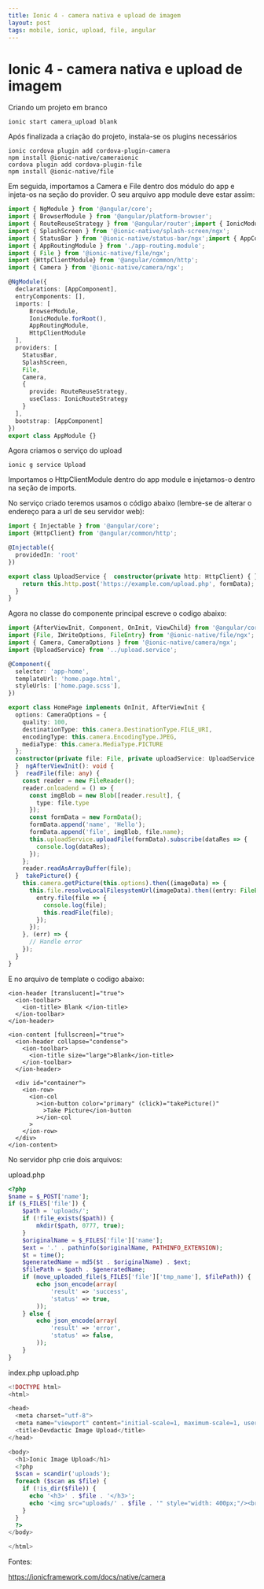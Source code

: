 ```yaml
---
title: Ionic 4 - camera nativa e upload de imagem
layout: post
tags: mobile, ionic, upload, file, angular
---
```

# Ionic 4 - camera nativa e upload de imagem
Criando um projeto em branco

```
ionic start camera_upload blank
```

Após finalizada a criação do projeto, instala-se os plugins necessários

```
ionic cordova plugin add cordova-plugin-camera
npm install @ionic-native/cameraionic
cordova plugin add cordova-plugin-file
npm install @ionic-native/file
```
Em seguida, importamos a Camera e File dentro dos módulo do app e injeta-os na seção do provider. O seu arquivo app module deve estar assim:

```ts
import { NgModule } from '@angular/core';
import { BrowserModule } from '@angular/platform-browser';
import { RouteReuseStrategy } from '@angular/router';import { IonicModule, IonicRouteStrategy } from '@ionic/angular';
import { SplashScreen } from '@ionic-native/splash-screen/ngx';
import { StatusBar } from '@ionic-native/status-bar/ngx';import { AppComponent } from './app.component';
import { AppRoutingModule } from './app-routing.module';
import { File } from '@ionic-native/file/ngx';
import {HttpClientModule} from '@angular/common/http';
import { Camera } from '@ionic-native/camera/ngx';

@NgModule({
  declarations: [AppComponent],
  entryComponents: [],
  imports: [
      BrowserModule,
      IonicModule.forRoot(),
      AppRoutingModule,
      HttpClientModule
  ],
  providers: [
    StatusBar,
    SplashScreen,
    File,
    Camera,
    {
      provide: RouteReuseStrategy,
      useClass: IonicRouteStrategy
    }
  ],
  bootstrap: [AppComponent]
})
export class AppModule {}
```

Agora criamos o serviço do upload
```
ionic g service Upload
```

Importamos o HttpClientModule dentro do app module e injetamos-o dentro na seção de imports.

No serviço criado teremos usamos o código abaixo (lembre-se de alterar o endereço para a url de seu servidor web):

```ts
import { Injectable } from '@angular/core';
import {HttpClient} from '@angular/common/http';

@Injectable({
  providedIn: 'root'
})

export class UploadService {  constructor(private http: HttpClient) { }  uploadFile(formData) {
    return this.http.post('https://example.com/upload.php', formData);
  }
}
```

Agora no classe do componente principal escreve o codigo abaixo:

```ts
import {AfterViewInit, Component, OnInit, ViewChild} from '@angular/core';
import {File, IWriteOptions, FileEntry} from '@ionic-native/file/ngx';
import { Camera, CameraOptions } from '@ionic-native/camera/ngx';
import {UploadService} from '../upload.service';

@Component({
  selector: 'app-home',
  templateUrl: 'home.page.html',
  styleUrls: ['home.page.scss'],
})

export class HomePage implements OnInit, AfterViewInit {
  options: CameraOptions = {
    quality: 100,
    destinationType: this.camera.DestinationType.FILE_URI,
    encodingType: this.camera.EncodingType.JPEG,
    mediaType: this.camera.MediaType.PICTURE
  };
  constructor(private file: File, private uploadService: UploadService, private camera: Camera) {}  ngOnInit(): void {
  }  ngAfterViewInit(): void {
  }  readFile(file: any) {
    const reader = new FileReader();
    reader.onloadend = () => {
      const imgBlob = new Blob([reader.result], {
        type: file.type
      });
      const formData = new FormData();
      formData.append('name', 'Hello');
      formData.append('file', imgBlob, file.name);
      this.uploadService.uploadFile(formData).subscribe(dataRes => {
        console.log(dataRes);
      });
    };
    reader.readAsArrayBuffer(file);
  }  takePicture() {
    this.camera.getPicture(this.options).then((imageData) => {
      this.file.resolveLocalFilesystemUrl(imageData).then((entry: FileEntry) => {
        entry.file(file => {
          console.log(file);
          this.readFile(file);
        });
      });
    }, (err) => {
      // Handle error
    });
  }
}
```

E no arquivo de template o codigo abaixo:
```
<ion-header [translucent]="true">
  <ion-toolbar>
    <ion-title> Blank </ion-title>
  </ion-toolbar>
</ion-header>

<ion-content [fullscreen]="true">
  <ion-header collapse="condense">
    <ion-toolbar>
      <ion-title size="large">Blank</ion-title>
    </ion-toolbar>
  </ion-header>

  <div id="container">
    <ion-row>
      <ion-col
        ><ion-button color="primary" (click)="takePicture()"
          >Take Picture</ion-button
        ></ion-col
      >
    </ion-row>
  </div>
</ion-content>

```

No servidor php crie dois arquivos:

upload.php
```php
<?php
$name = $_POST['name'];
if ($_FILES['file']) {
    $path = 'uploads/';
    if (!file_exists($path)) {
        mkdir($path, 0777, true);
    }
    $originalName = $_FILES['file']['name'];
    $ext = '.' . pathinfo($originalName, PATHINFO_EXTENSION);
    $t = time();
    $generatedName = md5($t . $originalName) . $ext;
    $filePath = $path . $generatedName;
    if (move_uploaded_file($_FILES['file']['tmp_name'], $filePath)) {
        echo json_encode(array(
            'result' => 'success',
            'status' => true,
        ));
    } else {
        echo json_encode(array(
            'result' => 'error',
            'status' => false,
        ));
    }
}
```

index.php
upload.php
```php
<!DOCTYPE html>
<html>

<head>
  <meta charset="utf-8">
  <meta name="viewport" content="initial-scale=1, maximum-scale=1, user-scalable=no, width=device-width">
  <title>Devdactic Image Upload</title>
</head>

<body>
  <h1>Ionic Image Upload</h1>
  <?php
  $scan = scandir('uploads');
  foreach ($scan as $file) {
    if (!is_dir($file)) {
      echo '<h3>' . $file . '</h3>';
      echo '<img src="uploads/' . $file . '" style="width: 400px;"/><br />';
    }
  }
  ?>
</body>

</html>
```

Fontes:

https://ionicframework.com/docs/native/camera
